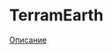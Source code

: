 # TerramEarth

[Описание](https://services.google.com/fh/files/blogs/master_case_study_terramearth.pdf)
